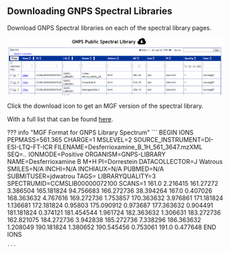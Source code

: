 ## Downloading GNPS Spectral Libraries

Download GNPS Spectral libraries on each of the spectral library pages.

![img](img/libraries/spectrum_list.png)

Click the download icon to get an MGF version of the spectral library.

With a full list that can be found [here](https://gnps-external.ucsd.edu/gnpslibrary).

??? info "MGF Format for GNPS Library Spectrum"
    ```
    BEGIN IONS
    PEPMASS=561.365
    CHARGE=1
    MSLEVEL=2
    SOURCE_INSTRUMENT=DI-ESI-LTQ-FT-ICR
    FILENAME=Desferrioxamine_B_1H_561_3647.mzXML
    SEQ=*..*
    IONMODE=Positive
    ORGANISM=GNPS-LIBRARY
    NAME=Desferrioxamine B M+H
    PI=Dorrestein
    DATACOLLECTOR=J Watrous
    SMILES=N/A
    INCHI=N/A
    INCHIAUX=N/A
    PUBMED=N/A
    SUBMITUSER=jdwatrou
    TAGS=
    LIBRARYQUALITY=3
    SPECTRUMID=CCMSLIB00000072100
    SCANS=1
    161.0	2.216415
    161.27272	3.386504
    165.181824	94.756683
    166.272736	38.394264
    167.0	0.407026
    168.363632	4.767616
    169.272736	1.753857
    170.363632	3.976861
    171.181824	1.136681
    172.181824	0.95803
    175.090912	0.973687
    177.363632	0.904491
    181.181824	0.374121
    181.454544	1.961724
    182.363632	1.306631
    183.272736	162.821075
    184.272736	3.942838
    185.272736	7.338296
    186.363632	1.208049
    190.181824	1.380652
    190.545456	0.753061
    191.0	0.477648
    END IONS

    ```
